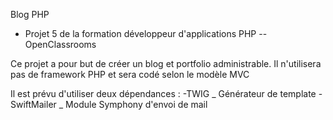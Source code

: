 Blog PHP 
- Projet 5 de la formation développeur d'applications PHP --OpenClassrooms


Ce projet a pour but de créer un blog et portfolio administrable. 
Il n'utilisera pas de framework PHP et sera codé selon le modèle MVC

Il est prévu d'utiliser deux dépendances : 
-TWIG        _ Générateur de template
-SwiftMailer _ Module Symphony d'envoi de mail 